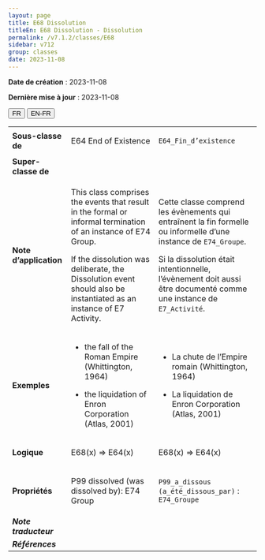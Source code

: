 ```yaml
---
layout: page
title: E68 Dissolution
titleEn: E68 Dissolution - Dissolution
permalink: /v7.1.2/classes/E68
sidebar: v712
group: classes
date: 2023-11-08
---
```


**Date de création** : 2023-11-08

**Dernière mise à jour** : 2023-11-08

<div class="lang-buttons">
 <button id="fr" class="activate">FR</button>
 <button id="en-fr">EN-FR</button>
</div>

<table>
<tbody>
<tr>
<td><strong>Sous-classe de</strong></td>
<td class="en">
<p>E64 End of Existence</p>
</td>
<td>
<p><code class="language-plaintext highlighter-rouge">E64_Fin_d’existence</code></p>
</td>
</tr>
<tr>
<td><strong>Super-classe de</strong></td>
<td class="en">
</td>
<td>
</td>
</tr>
<tr>
<td><strong>Note d’application</strong></td>
<td class="en">
<p>This class comprises the events that result in the formal or informal termination of an instance of E74 Group.</p>
<p>If the dissolution was deliberate, the Dissolution event should also be instantiated as an instance of E7 Activity.</p>
</td>
<td>
<p>Cette classe comprend les évènements qui entraînent la fin formelle ou informelle d’une instance de <code class="language-plaintext highlighter-rouge">E74_Groupe</code>.</p>
<p>Si la dissolution était intentionnelle, l’évènement doit aussi être documenté comme une instance de <code class="language-plaintext highlighter-rouge">E7_Activité</code>.</p>
</td>
</tr>
<tr>
<td><strong>Exemples</strong></td>
<td class="en">
<ul>
<li><p>the fall of the Roman Empire (Whittington, 1964)</p>
</li>
<li><p>the liquidation of Enron Corporation (Atlas, 2001)</p>
</li>
</ul>
</td>
<td>
<ul>
<li><p>La chute de l’Empire romain (Whittington, 1964)</p>
</li>
<li><p>La liquidation de Enron Corporation (Atlas, 2001)</p>
</li>
</ul>
</td>
</tr>
<tr>
<td><strong>Logique</strong></td>
<td class="en">
<p>E68(x) ⇒ E64(x)</p>
</td>
<td>
<p>E68(x) ⇒ E64(x)</p>
</td>
</tr>
<tr>
<td><strong>Propriétés</strong></td>
<td class="en">
<p>P99 dissolved (was dissolved by): E74 Group</p>
</td>
<td>
<p><code class="language-plaintext highlighter-rouge">P99_a_dissous (a_été_dissous_par)</code> : <code class="language-plaintext highlighter-rouge">E74_Groupe</code></p>
</td>
</tr>
<tr>
<td><strong><em>Note traducteur</em></strong></td>
<td colspan="2">
</td>
</tr>
<tr>
<td><strong><em>Références</em></strong></td>
<td colspan="2">
<p><em></em></p>
</td>
</tr>
</tbody>
</table>
